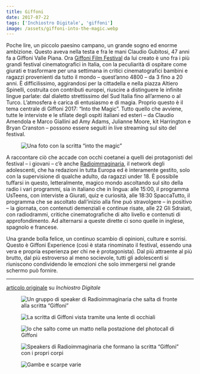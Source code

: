```yaml
---
title: Giffoni
date: 2017-07-22
tags: ['Inchiostro Digitale', 'giffoni']
image: /assets/giffoni-into-the-magic.webp
---
```

Poche lire, un piccolo paesino campano, un grande sogno ed enorme ambizione. Questo aveva nella testa e fra le mani Claudio Gubitosi, 47 anni fa a Giffoni Valle Piana. Ora [Giffoni Film Festival](http://www.giffonifilmfestival.it/ 'sito web ufficiale di Giffoni Film Festival') da lui creato è uno fra i più grandi festival cinematografici in Italia, con la peculiarità di ospitare come giurati e trasformare per una settimana in critici cinematografici bambini e ragazzi provenienti da tutto il mondo – quest’anno 4800 – da 3 fino a 20 anni. È difficilissimo, aggirandosi per la cittadella e nella piazza Altiero Spinelli, costruita con contributi europei, riuscire a distinguere le infinite lingue parlate: dal dialetto strettissimo del Sud Italia fino all’armeno o al Turco. L’atmosfera è carica di entusiasmo e di magia. Proprio questo è il tema centrale di Giffoni 2017: “Into the Magic”. Tutto quello che avviene, tutte le interviste e le sfilate degli ospiti italiani ed esteri – da Claudio Amendola e Marco Giallini ad Amy Adams, Julianne Moore, kit Harrington e Bryan Cranston – possono essere seguiti in live streaming sul sito del festival.

<figure>
	<img src='{{ image }}' alt='Una foto con la scritta “into the magic”' class='u-photo'>
</figure>

A raccontare ciò che accade con occhi coetanei a quelli dei protagonisti del festival – i giovani – c’è anche [Radioimmaginaria](https://radioimmaginaria.it 'Radioimmaginaria'), il network degli adolescenti, che ha redazioni in tutta Europa ed è interamente gestito, solo con la supervisione di qualche adulto, da ragazzi under 18. È possibile tuffarsi in questo, letteralmente, magico mondo ascoltando sul sito della radio i vari programmi, sia in italiano che in lingua: alle 15:00, il programma UsTeens, con interviste a Giurati, quiz e curiosità, alle 18:30 SpaccaTutto, il programma che se ascoltato dall’inizio alla fine può stravolgere – in positivo – la giornata, con contenuti demenziali e continue risate, alle 22 Gli Sdraiati, con radiodrammi, critiche cinematografiche di alto livello e contenuti di approfondimento. Ad alternarsi a queste dirette ci sono quelle in inglese, spagnolo e francese.

Una grande bolla felice, un continuo scambio di opinioni, culture e sorrisi. Questo è Giffoni Experience (così è stata rinominato il festival, essendo una vera e propria esperienza per chi ne è protagonista). Dal più attraente al più brutto, dal più estroverso al meno socievole, tutti gli adolescenti si riuniscono condividendo le emozioni che solo immergersi nel grande schermo può fornire.

---

<a href='https://web.archive.org/web/20200428134502/https://www.rivieratime.news/lentusiasmo-la-magia-del-giffoni-film-festival/'  target='_blank'>articolo originale</a> su _Inchiostro Digitale_

<figure>
	<img src='https://live.staticflickr.com/4482/36802541534_c53c3835c9_6k.jpg' alt='Un gruppo di speaker di Radioimmaginaria che salta di fronte alla scritta “Giffoni”'>
</figure>
<figure>
	<img src='https://live.staticflickr.com/876/41347107772_117bbe1b10_6k.jpg' alt='La scritta di Giffoni vista tramite una lente di occhiali'>
</figure>
<figure>
	<img src='https://live.staticflickr.com/870/41347355172_3276540d96_6k.jpg' alt='Io che salto come un matto nella postazione del photocall di Giffoni'>
</figure>
<figure>
	<img src='https://live.staticflickr.com/871/40675844014_194a3d51f0_6k.jpg' alt='Speakers di Radioimmaginaria che formano la scritta “Giffoni” con i propri corpi'>
</figure>
<figure>
	<img src='https://live.staticflickr.com/4485/37255814190_7757779b27_6k.jpg' alt='Gambe e scarpe varie'>
</figure>
